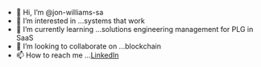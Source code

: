 - 👋 Hi, I’m @jon-williams-sa
- 👀 I’m interested in ...systems that work
- 🌱 I’m currently learning ...solutions engineering management for PLG in SaaS
- 💞️ I’m looking to collaborate on ...blockchain
- 📫 How to reach me ...[LinkedIn](https://www.linkedin.com/in/jonhwilliams)

<!---
jon-williams-sa/jon-williams-sa is a ✨ special ✨ repository because its `README.md` (this file) appears on your GitHub profile.
You can click the Preview link to take a look at your changes.
--->
